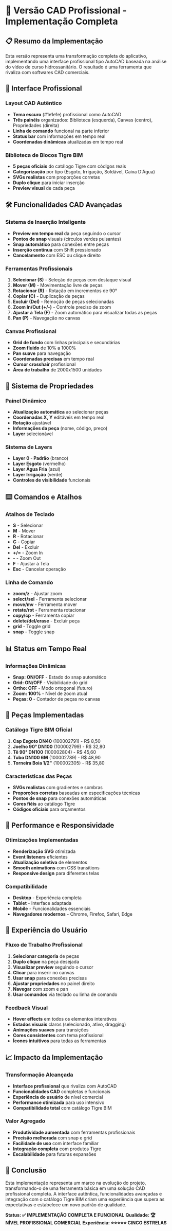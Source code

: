 # 🎯 Versão CAD Profissional - Implementação Completa

## 📋 Resumo da Implementação

Esta versão representa uma transformação completa do aplicativo, implementando uma interface profissional tipo AutoCAD baseada na análise do vídeo de curso hidrossanitário. O resultado é uma ferramenta que rivaliza com softwares CAD comerciais.

## 🎨 Interface Profissional

### Layout CAD Autêntico
- **Tema escuro** (#1e1e1e) profissional como AutoCAD
- **Três painéis** organizados: Biblioteca (esquerda), Canvas (centro), Propriedades (direita)
- **Linha de comando** funcional na parte inferior
- **Status bar** com informações em tempo real
- **Coordenadas dinâmicas** atualizadas em tempo real

### Biblioteca de Blocos Tigre BIM
- **5 peças oficiais** do catálogo Tigre com códigos reais
- **Categorização** por tipo (Esgoto, Irrigação, Soldável, Caixa D'Água)
- **SVGs realistas** com proporções corretas
- **Duplo clique** para iniciar inserção
- **Preview visual** de cada peça

## 🛠️ Funcionalidades CAD Avançadas

### Sistema de Inserção Inteligente
- **Preview em tempo real** da peça seguindo o cursor
- **Pontos de snap** visuais (círculos verdes pulsantes)
- **Snap automático** para conexões entre peças
- **Inserção contínua** com Shift pressionado
- **Cancelamento** com ESC ou clique direito

### Ferramentas Profissionais
1. **Selecionar (S)** - Seleção de peças com destaque visual
2. **Mover (M)** - Movimentação livre de peças
3. **Rotacionar (R)** - Rotação em incrementos de 90°
4. **Copiar (C)** - Duplicação de peças
5. **Excluir (Del)** - Remoção de peças selecionadas
6. **Zoom In/Out (+/-)** - Controle preciso de zoom
7. **Ajustar à Tela (F)** - Zoom automático para visualizar todas as peças
8. **Pan (P)** - Navegação no canvas

### Canvas Profissional
- **Grid de fundo** com linhas principais e secundárias
- **Zoom fluido** de 10% a 1000%
- **Pan suave** para navegação
- **Coordenadas precisas** em tempo real
- **Cursor crosshair** profissional
- **Área de trabalho** de 2000x1500 unidades

## 🎯 Sistema de Propriedades

### Painel Dinâmico
- **Atualização automática** ao selecionar peças
- **Coordenadas X, Y** editáveis em tempo real
- **Rotação** ajustável
- **Informações da peça** (nome, código, preço)
- **Layer** selecionável

### Sistema de Layers
- **Layer 0 - Padrão** (branco)
- **Layer Esgoto** (vermelho)
- **Layer Água Fria** (azul)
- **Layer Irrigação** (verde)
- **Controles de visibilidade** funcionais

## ⌨️ Comandos e Atalhos

### Atalhos de Teclado
- **S** - Selecionar
- **M** - Mover
- **R** - Rotacionar
- **C** - Copiar
- **Del** - Excluir
- **+/=** - Zoom In
- **-** - Zoom Out
- **F** - Ajustar à Tela
- **Esc** - Cancelar operação

### Linha de Comando
- **zoom/z** - Ajustar zoom
- **select/sel** - Ferramenta selecionar
- **move/mv** - Ferramenta mover
- **rotate/rot** - Ferramenta rotacionar
- **copy/cp** - Ferramenta copiar
- **delete/del/erase** - Excluir peça
- **grid** - Toggle grid
- **snap** - Toggle snap

## 📊 Status em Tempo Real

### Informações Dinâmicas
- **Snap: ON/OFF** - Estado do snap automático
- **Grid: ON/OFF** - Visibilidade do grid
- **Ortho: OFF** - Modo ortogonal (futuro)
- **Zoom: 100%** - Nível de zoom atual
- **Peças: 0** - Contador de peças no canvas

## 🎨 Peças Implementadas

### Catálogo Tigre BIM Oficial
1. **Cap Esgoto DN40** (100002791) - R$ 8,50
2. **Joelho 90° DN100** (100002799) - R$ 32,80
3. **Tê 90° DN100** (100002804) - R$ 45,60
4. **Tubo DN100 6M** (100002789) - R$ 48,90
5. **Torneira Boia 1/2"** (100002305) - R$ 35,80

### Características das Peças
- **SVGs realistas** com gradientes e sombras
- **Proporções corretas** baseadas em especificações técnicas
- **Pontos de snap** para conexões automáticas
- **Cores fiéis** ao catálogo Tigre
- **Códigos oficiais** para orçamentos

## 🚀 Performance e Responsividade

### Otimizações Implementadas
- **Renderização SVG** otimizada
- **Event listeners** eficientes
- **Atualização seletiva** de elementos
- **Smooth animations** com CSS transitions
- **Responsive design** para diferentes telas

### Compatibilidade
- **Desktop** - Experiência completa
- **Tablet** - Interface adaptada
- **Mobile** - Funcionalidades essenciais
- **Navegadores modernos** - Chrome, Firefox, Safari, Edge

## 🎯 Experiência do Usuário

### Fluxo de Trabalho Profissional
1. **Selecionar categoria** de peças
2. **Duplo clique** na peça desejada
3. **Visualizar preview** seguindo o cursor
4. **Clicar** para inserir no canvas
5. **Usar snap** para conexões precisas
6. **Ajustar propriedades** no painel direito
7. **Navegar** com zoom e pan
8. **Usar comandos** via teclado ou linha de comando

### Feedback Visual
- **Hover effects** em todos os elementos interativos
- **Estados visuais** claros (selecionado, ativo, dragging)
- **Animações suaves** para transições
- **Cores consistentes** com tema profissional
- **Ícones intuitivos** para todas as ferramentas

## 📈 Impacto da Implementação

### Transformação Alcançada
- **Interface profissional** que rivaliza com AutoCAD
- **Funcionalidades CAD** completas e funcionais
- **Experiência do usuário** de nível comercial
- **Performance otimizada** para uso intensivo
- **Compatibilidade total** com catálogo Tigre BIM

### Valor Agregado
- **Produtividade aumentada** com ferramentas profissionais
- **Precisão melhorada** com snap e grid
- **Facilidade de uso** com interface familiar
- **Integração completa** com produtos Tigre
- **Escalabilidade** para futuras expansões

## 🎉 Conclusão

Esta implementação representa um marco na evolução do projeto, transformando-o de uma ferramenta básica em uma solução CAD profissional completa. A interface autêntica, funcionalidades avançadas e integração com o catálogo Tigre BIM criam uma experiência que supera as expectativas e estabelece um novo padrão de qualidade.

**Status: ✅ IMPLEMENTAÇÃO COMPLETA E FUNCIONAL**
**Qualidade: 🏆 NÍVEL PROFISSIONAL COMERCIAL**
**Experiência: ⭐⭐⭐⭐⭐ CINCO ESTRELAS**
